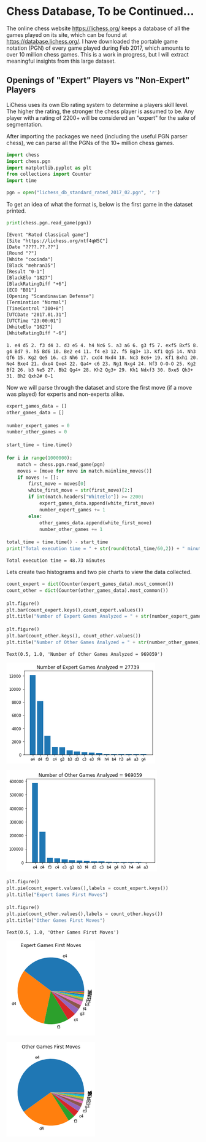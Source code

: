 # Chess Database, To be Continued...

The online chess website https://lichess.org/ keeps a database of all the games played on its site, which can be found at https://database.lichess.org/.  I have downloaded the portable game notation (PGN) of every game played during Feb 2017, which amounts to over 10 million chess games.  This is a work in progress, but I will extract meaningful insights from this large dataset.

## Openings of "Expert" Players vs "Non-Expert" Players

LiChess uses its own Elo rating system to determine a players skill level.  The higher the rating, the stronger the chess player is assumed to be.  Any player with a rating of 2200+ will be considered an "expert" for the sake of segmentation.

After importing the packages we need (including the useful PGN parser chess), we can parse all the PGNs of the 10+ million chess games.


```python
import chess
import chess.pgn
import matplotlib.pyplot as plt
from collections import Counter
import time
```


```python
pgn = open("lichess_db_standard_rated_2017_02.pgn", 'r')
```

To get an idea of what the format is, below is the first game in the dataset printed.


```python
print(chess.pgn.read_game(pgn))
```

    [Event "Rated Classical game"]
    [Site "https://lichess.org/ntf4qW5C"]
    [Date "????.??.??"]
    [Round "?"]
    [White "cocinda"]
    [Black "mehran35"]
    [Result "0-1"]
    [BlackElo "1827"]
    [BlackRatingDiff "+6"]
    [ECO "B01"]
    [Opening "Scandinavian Defense"]
    [Termination "Normal"]
    [TimeControl "300+8"]
    [UTCDate "2017.01.31"]
    [UTCTime "23:00:01"]
    [WhiteElo "1627"]
    [WhiteRatingDiff "-6"]
    
    1. e4 d5 2. f3 d4 3. d3 e5 4. h4 Nc6 5. a3 a6 6. g3 f5 7. exf5 Bxf5 8. g4 Bd7 9. h5 Bd6 10. Be2 e4 11. f4 e3 12. f5 Bg3+ 13. Kf1 Qg5 14. Nh3 Qf6 15. Kg2 Qe5 16. c3 Nh6 17. cxd4 Nxd4 18. Nc3 Bc6+ 19. Kf1 Bxh1 20. Ne4 Bxe4 21. dxe4 Qxe4 22. Qa4+ c6 23. Ng1 Nxg4 24. Nf3 O-O-O 25. Kg2 Bf2 26. b3 Ne5 27. Bb2 Qg4+ 28. Kh2 Qg3+ 29. Kh1 Ndxf3 30. Bxe5 Qh3+ 31. Bh2 Qxh2# 0-1
    

Now we will parse through the dataset and store the first move (if a move was played) for experts and non-experts alike.


```python
expert_games_data = []
other_games_data = []

number_expert_games = 0
number_other_games = 0

start_time = time.time()

for i in range(1000000):
    match = chess.pgn.read_game(pgn)
    moves = [move for move in match.mainline_moves()]
    if moves != []:
        first_move = moves[0]
        white_first_move = str(first_move)[2:]
        if int(match.headers["WhiteElo"]) >= 2200:
            expert_games_data.append(white_first_move)
            number_expert_games += 1
        else:
            other_games_data.append(white_first_move)
            number_other_games += 1
    
total_time = time.time() - start_time
print("Total execution time = " + str(round(total_time/60,2)) + " minutes")
```

    Total execution time = 48.73 minutes
    

Lets create two histograms and two pie charts to view the data collected.


```python
count_expert = dict(Counter(expert_games_data).most_common())
count_other = dict(Counter(other_games_data).most_common())

plt.figure()
plt.bar(count_expert.keys(),count_expert.values())
plt.title("Number of Expert Games Analyzed = " + str(number_expert_games))

plt.figure()
plt.bar(count_other.keys(), count_other.values())
plt.title("Number of Other Games Analyzed = " + str(number_other_games))
```




    Text(0.5, 1.0, 'Number of Other Games Analyzed = 969059')




![png](output_10_1.png)



![png](output_10_2.png)



```python
plt.figure()
plt.pie(count_expert.values(),labels = count_expert.keys())
plt.title("Expert Games First Moves")

plt.figure()
plt.pie(count_other.values(),labels = count_other.keys())
plt.title("Other Games First Moves")
```




    Text(0.5, 1.0, 'Other Games First Moves')




![png](output_11_1.png)



![png](output_11_2.png)

